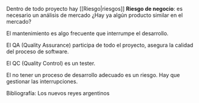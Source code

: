 Dentro de todo proyecto hay [[Riesgo|riesgos]] 
**Riesgo de negocio**: es necesario un análisis de mercado ¿Hay ya algún producto similar en el mercado?

El mantenimiento es algo frecuente que interrumpe el desarrollo.

El QA (Quality Assurance) participa de todo el proyecto, asegura la calidad del proceso de software.

El QC (Quality Control) es un tester.

El no tener un proceso de desarrollo adecuado es un riesgo. Hay que gestionar las interrupciones.

Bibliografía: Los nuevos reyes argentinos
